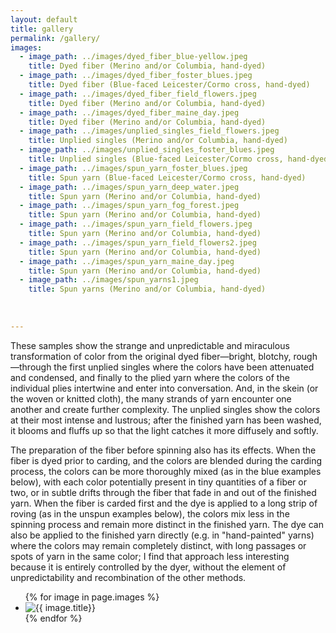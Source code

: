 ```yaml
---
layout: default
title: gallery
permalink: /gallery/
images:
  - image_path: ../images/dyed_fiber_blue-yellow.jpeg
    title: Dyed fiber (Merino and/or Columbia, hand-dyed)
  - image_path: ../images/dyed_fiber_foster_blues.jpeg
    title: Dyed fiber (Blue-faced Leicester/Cormo cross, hand-dyed)
  - image_path: ../images/dyed_fiber_field_flowers.jpeg
    title: Dyed fiber (Merino and/or Columbia, hand-dyed)
  - image_path: ../images/dyed_fiber_maine_day.jpeg
    title: Dyed fiber (Merino and/or Columbia, hand-dyed)
  - image_path: ../images/unplied_singles_field_flowers.jpeg
    title: Unplied singles (Merino and/or Columbia, hand-dyed)
  - image_path: ../images/unplied_singles_foster_blues.jpeg
    title: Unplied singles (Blue-faced Leicester/Cormo cross, hand-dyed)
  - image_path: ../images/spun_yarn_foster_blues.jpeg
    title: Spun yarn (Blue-faced Leicester/Cormo cross, hand-dyed)
  - image_path: ../images/spun_yarn_deep_water.jpeg
    title: Spun yarn (Merino and/or Columbia, hand-dyed)
  - image_path: ../images/spun_yarn_fog_forest.jpeg
    title: Spun yarn (Merino and/or Columbia, hand-dyed)
  - image_path: ../images/spun_yarn_field_flowers.jpeg
    title: Spun yarn (Merino and/or Columbia, hand-dyed)
  - image_path: ../images/spun_yarn_field_flowers2.jpeg
    title: Spun yarn (Merino and/or Columbia, hand-dyed)
  - image_path: ../images/spun_yarn_maine_day.jpeg
    title: Spun yarn (Merino and/or Columbia, hand-dyed)
  - image_path: ../images/spun_yarns1.jpeg
    title: Spun yarns (Merino and/or Columbia, hand-dyed)
    
    
    
---
```


<p>These samples show the strange and unpredictable and miraculous transformation of color from the original dyed fiber—bright, blotchy, rough—through the first unplied singles where the colors have been attenuated and condensed, and finally to the plied yarn where the colors of the individual plies intertwine and enter into conversation. And, in the skein (or the woven or knitted cloth), the many strands of yarn encounter one another and create further complexity. The unplied singles show the colors at their most intense and lustrous; after the finished yarn has been washed, it blooms and fluffs up so that the light catches it more diffusely and softly.</p>

<p>The preparation of the fiber before spinning also has its effects. When the fiber is dyed prior to carding, and the colors are blended during the carding process, the colors can be more thoroughly mixed (as in the blue examples below), with each color potentially present in tiny quantities of a fiber or two, or in subtle drifts through the fiber that fade in and out of the finished yarn. When the fiber is carded first and the dye is applied to a long strip of roving (as in the unspun examples below), the colors mix less in the spinning process and remain more distinct in the finished yarn. The dye can also be applied to the finished yarn directly (e.g. in "hand-painted" yarns) where the colors may remain completely distinct, with long passages or spots of yarn in the same color; I find that approach less interesting because it is entirely controlled by the dyer, without the element of unpredictability and recombination of the other methods.</p>

<ul class="photo-gallery">
  {% for image in page.images %}
    <li><img src="{{ image.image_path }}" alt="{{ image.title}}" title="{{ image.title}}"/></li>
  {% endfor %}
</ul>

